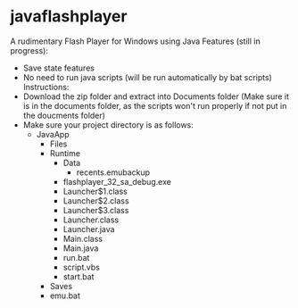 # javaflashplayer
A rudimentary Flash Player for Windows using Java
Features (still in progress):
- Save state features
- No need to run java scripts (will be run automatically by bat scripts)
Instructions:
- Download the zip folder and extract into Documents folder (Make sure it is in the documents folder, as the scripts won't run properly if not put in the doucments folder)
- Make sure your project directory is as follows:
  - JavaApp
    - Files
    - Runtime
      - Data
        - recents.emubackup
      - flashplayer_32_sa_debug.exe
      - Launcher$1.class
      - Launcher$2.class
      - Launcher$3.class
      - Launcher.class
      - Launcher.java
      - Main.class
      - Main.java
      - run.bat
      - script.vbs
      - start.bat
    - Saves
    - emu.bat
      

